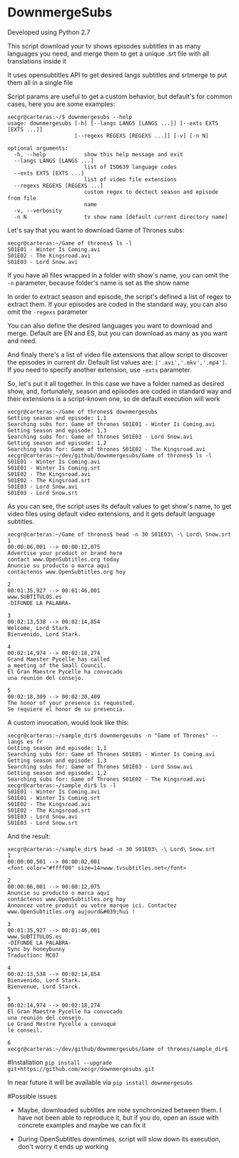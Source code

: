 # DownmergeSubs

Developed using Python 2.7

This script download your tv shows episodes subtitles in as many languages you need, and merge them to get a unique .srt file with all translations inside it

It uses opensubtitles API to get desired langs subtitles and srtmerge to put them all in a single file

Script params are useful to get a custom behavior, but default's for common cases, here you are some examples:

```
xecgr@carteras:~/$ downmergesubs --help
usage: downmergesubs [-h] [--langs LANGS [LANGS ...]] [--exts EXTS [EXTS ...]]
                     [--regexs REGEXS [REGEXS ...]] [-v] [-n N]

optional arguments:
  -h, --help            show this help message and exit
  --langs LANGS [LANGS ...]
                        list of ISO639 language codes
  --exts EXTS [EXTS ...]
                        list of video file extensions
  --regexs REGEXS [REGEXS ...]
                        custom regex to dectect season and episode from file
                        name
  -v, --verbosity
  -n N                  tv show name [default current directory name]
```

Let's say that you want to download Game of Thrones subs:

```
xecgr@carteras:~/Game of thrones$ ls -l
S01E01 - Winter Is Coming.avi
S01E02 - The Kingsroad.avi
S01E03 - Lord Snow.avi
```

If you have all files wrapped in a folder with show's name, you can omit the `-n` parameter, because folder's name is set as the show name

In order to extract season and episode, the script's defined a list of regex to extract them. If your episodes are coded in the standard way, you can also omit the `-regexs` parameter

You can also define the desired languages you want to download and merge. Default are EN and ES, but you can download as many as you want and need.

And finaly there's a list of video file extensions that allow script to discover the episodes in current dir. Default list values are: `['.avi','.mkv','.mp4']`. If you need to specify another extension, use `-exts` parameter.

So, let's put it all together. In this case we have a folder named as desired show, and, fortunately, season and episodes are coded in standard way and their extensions is a script-known one, so de default execution will work

```
xecgr@carteras:~/Game of thrones$ downmergesubs 
Getting season and episode: 1,1
Searching subs for: Game of thrones S01E01 - Winter Is Coming.avi
Getting season and episode: 1,3
Searching subs for: Game of thrones S01E03 - Lord Snow.avi
Getting season and episode: 1,2
Searching subs for: Game of thrones S01E02 - The Kingsroad.avi
xecgr@carteras:~/dev/github/downmergesubs/Game of thrones$ ls -l
S01E01 - Winter Is Coming.avi
S01E01 - Winter Is Coming.srt
S01E02 - The Kingsroad.avi
S01E02 - The Kingsroad.srt
S01E03 - Lord Snow.avi
S01E03 - Lord Snow.srt
```

As you can see, the script uses its default values to get show's name, to get video files using default video extensions, and it gets default language subtitles.

```
xecgr@carteras:~/Game of thrones$ head -n 30 S01E03\ -\ Lord\ Snow.srt 
1
00:00:06,001 --> 00:00:12,075
Advertise your product or brand here
contact www.OpenSubtitles.org today
Anuncie su producto o marca aquí
contáctenos www.OpenSubtitles.org hoy

2
00:01:35,927 --> 00:01:46,001
www.SUBTITULOS.es
-DIFUNDE LA PALABRA-

3
00:02:13,538 --> 00:02:14,854
Welcome, Lord Stark.
Bienvenido, Lord Stark.

4
00:02:14,974 --> 00:02:18,274
Grand Maester Pycelle has called
a meeting of the Small Council.
El Gran Maestre Pycelle ha convocado
una reunión del consejo.

5
00:02:18,309 --> 00:02:20,409
The honor of your presence is requested.
Se requiere el honor de su presencia.
```

A custom invocation, would look like this:
```
xecgr@carteras:~/sample_dir$ downmergesubs -n "Game of Thrones" --langs es fr
Getting season and episode: 1,1
Searching subs for: Game of Thrones S01E01 - Winter Is Coming.avi
Getting season and episode: 1,3
Searching subs for: Game of Thrones S01E03 - Lord Snow.avi
Getting season and episode: 1,2
Searching subs for: Game of Thrones S01E02 - The Kingsroad.avi
xecgr@carteras:~/sample_dir$ ls -l
S01E01 - Winter Is Coming.avi
S01E01 - Winter Is Coming.srt
S01E02 - The Kingsroad.avi
S01E02 - The Kingsroad.srt
S01E03 - Lord Snow.avi
S01E03 - Lord Snow.srt
```

And the result:
```
xecgr@carteras:~/sample_dir$ head -n 30 S01E03\ -\ Lord\ Snow.srt 
1
00:00:00,501 --> 00:00:02,001
<font color="#ffff00" size=14>www.tvsubtitles.net</font>

2
00:00:06,001 --> 00:00:12,075
Anuncie su producto o marca aquí
contáctenos www.OpenSubtitles.org hoy
Annoncez votre produit ou votre marque ici. Contactez www.OpenSubtitles.org aujourd&#039;hui !

3
00:01:35,927 --> 00:01:46,001
www.SUBTITULOS.es
-DIFUNDE LA PALABRA-
Sync by honeybunny
Traduction: MC07

4
00:02:13,538 --> 00:02:14,854
Bienvenido, Lord Stark.
Bienvenue, Lord Starck.

5
00:02:14,974 --> 00:02:18,274
El Gran Maestre Pycelle ha convocado
una reunión del consejo.
Le Grand Mestre Pycelle a convoqué
le conseil.

6
xecgr@carteras:~/dev/github/downmergesubs/Game of thrones/sample_dir$ 
```

#Installation
`pip install --upgrade git+https://github.com/xecgr/downmergesubs.git`

In near future it will be available via `pip install downmergesubs`

#Possible issues
- Maybe, downloaded subtitles are note synchronized between them. I have not been able to reproduce it, but if you do, open an issue with concrete examples and maybe we can fix it

- During OpenSubtitles downtimes, script will slow down its execution, don't worry it ends up working

